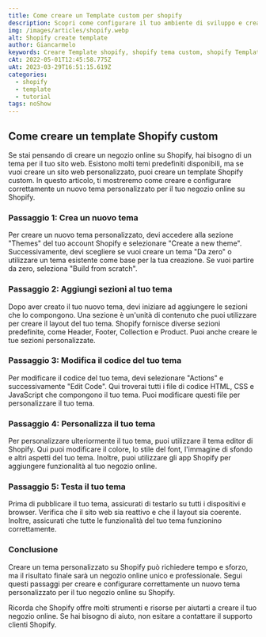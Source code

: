 ```yaml
---
title: Come creare un Template custom per shopify
description: Scopri come configurare il tuo ambiente di sviluppo e creare un nuovo template shopify partendo da un template di riferimento, Dawn.
img: /images/articles/shopify.webp
alt: Shopify create template
author: Giancarmelo
keywords: Creare Template shopify, shopify tema custom, shopify Template, shopify come creare un template shopify
cAt: 2022-05-01T12:45:58.775Z
uAt: 2023-03-29T16:51:15.619Z
categories: 
  - shopify
  - template
  - tutorial
tags: noShow
---
```


## Come creare un template Shopify custom
Se stai pensando di creare un negozio online su Shopify, hai bisogno di un tema per il tuo sito web. Esistono molti temi predefiniti disponibili, ma se vuoi creare un sito web personalizzato, puoi creare un template Shopify custom. In questo articolo, ti mostreremo come creare e configurare correttamente un nuovo tema personalizzato per il tuo negozio online su Shopify.

### Passaggio 1: Crea un nuovo tema
Per creare un nuovo tema personalizzato, devi accedere alla sezione "Themes" del tuo account Shopify e selezionare "Create a new theme". Successivamente, devi scegliere se vuoi creare un tema "Da zero" o utilizzare un tema esistente come base per la tua creazione. Se vuoi partire da zero, seleziona "Build from scratch".

### Passaggio 2: Aggiungi sezioni al tuo tema
Dopo aver creato il tuo nuovo tema, devi iniziare ad aggiungere le sezioni che lo compongono. Una sezione è un'unità di contenuto che puoi utilizzare per creare il layout del tuo tema. Shopify fornisce diverse sezioni predefinite, come Header, Footer, Collection e Product. Puoi anche creare le tue sezioni personalizzate.

### Passaggio 3: Modifica il codice del tuo tema
Per modificare il codice del tuo tema, devi selezionare "Actions" e successivamente "Edit Code". Qui troverai tutti i file di codice HTML, CSS e JavaScript che compongono il tuo tema. Puoi modificare questi file per personalizzare il tuo tema.

### Passaggio 4: Personalizza il tuo tema
Per personalizzare ulteriormente il tuo tema, puoi utilizzare il tema editor di Shopify. Qui puoi modificare il colore, lo stile del font, l'immagine di sfondo e altri aspetti del tuo tema. Inoltre, puoi utilizzare gli app Shopify per aggiungere funzionalità al tuo negozio online.

### Passaggio 5: Testa il tuo tema
Prima di pubblicare il tuo tema, assicurati di testarlo su tutti i dispositivi e browser. Verifica che il sito web sia reattivo e che il layout sia coerente. Inoltre, assicurati che tutte le funzionalità del tuo tema funzionino correttamente.

### Conclusione
Creare un tema personalizzato su Shopify può richiedere tempo e sforzo, ma il risultato finale sarà un negozio online unico e professionale. Segui questi passaggi per creare e configurare correttamente un nuovo tema personalizzato per il tuo negozio online su Shopify.

Ricorda che Shopify offre molti strumenti e risorse per aiutarti a creare il tuo negozio online. Se hai bisogno di aiuto, non esitare a contattare il supporto clienti Shopify.